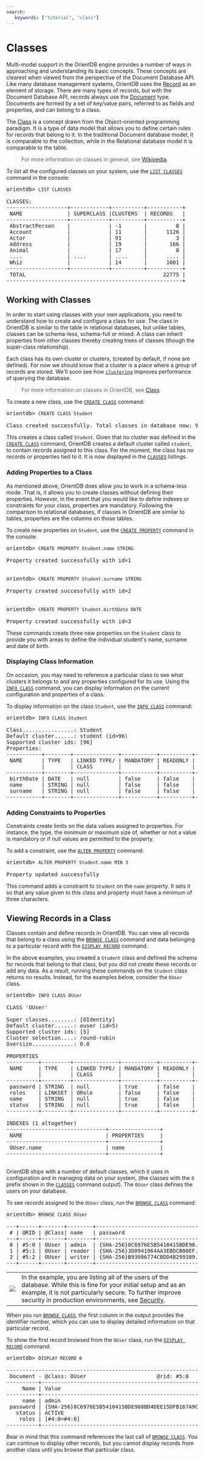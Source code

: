 ```yaml
---
search:
   keywords: ["tutorial", "class"]
---
```

<!-- proofread 2015-11-26 SAM -->
# Classes


Multi-model support in the OrientDB engine provides a number of ways in approaching and understanding its basic concepts.  These concepts are clearest when viewed from the perspective of the Document Database API. Like many database management systems, OrientDB uses the [Record](Concepts.md#record) as an element of storage.  There are many types of records, but with the Document Database API, records always use the [Document](Concepts.md#document) type.  Documents are formed by a set of key/value pairs, referred to as fields and properties, and can belong to a class.

The [Class](Concepts.md#class) is a concept drawn from the Object-oriented programming paradigm. It is a type of data model that allows you to define certain rules for records that belong to it. In the traditional Document database model, it is comparable to the collection, while in the Relational database model it is comparable to the table.

>For more information on classes in general, see [Wikipedia](http://en.wikipedia.org/wiki/Class_in_object-oriented_programming).

To list all the configured classes on your system, use the [`LIST CLASSES`](Console-Command-Classes.md) command in the console:

<pre>
orientdb> <code class="lang-sql userinput">LIST CLASSES</code>

CLASSES:
-------------------+------------+----------+-----------+
 NAME              | SUPERCLASS |CLUSTERS  | RECORDS   |
-------------------+------------+----------+-----------+
 AbstractPerson    |            | -1       |         0 |
 Account           |            | 11       |      1126 |
 Actor             |            | 91       |         3 |
 Address           |            | 19       |       166 |
 Animal            |            | 17       |         0 |
 ....              | ....       | ....     |      .... |
 Whiz              |            | 14       |      1001 |
-------------------+------------+----------+-----------+
 TOTAL                                           22775 |
-------------------------------------------------------+
</pre>



## Working with Classes

In order to start using classes with your own applications, you need to understand how to create and configure a class for use.  The class in OrientDB is similar to the table in relational databases, but unlike tables, classes can be schema-less, schema-full or mixed. A class can inherit properties from other classes thereby creating trees of classes (though the super-class relationship).

Each class has its own cluster or clusters, (created by default, if none are defined). For now we should know that a cluster is a place where a group of records are stored. We'll soon see how [`clustering`](Tutorial-Clusters.md) improves performance of querying the database. 

>For more information on classes in OrientDB, see [Class](Concepts.md#class).

To create a new class, use the [`CREATE CLASS`](SQL-Create-Class.md) command:

<pre>
orientdb> <code class="lang-sql userinput">CREATE CLASS Student</code>

Class created successfully. Total classes in database now: 92
</pre>

This creates a class called `Student`.  Given that no cluster was defined in the [`CREATE CLASS`](SQL-Create-Class.md) command, OrientDB creates a default cluster called `student`, to contain records assigned to this class. For the moment, the class has no records or properties tied to it.  It is now displayed in the [`CLASSES`](Console-Command-Classes.md) listings.



### Adding Properties to a Class

As mentioned above, OrientDB does allow you to work in a schema-less mode.  That is, it allows you to create classes without defining their properties. However, in the event that you would like to define indexes or constraints for your class, properties are mandatory. Following the comparison to relational databases, if classes in OrientDB are similar to tables, properties are the columns on those tables.

To create new properties on `Student`, use the [`CREATE PROPERTY`](SQL-Create-Property.md) command in the console:

<pre>
orientdb> <code class="lang-sql userinput">CREATE PROPERTY Student.name STRING</code>

Property created successfully with id=1


orientdb> <code class="lang-sql userinput">CREATE PROPERTY Student.surname STRING</code>

Property created successfully with id=2


orientdb> <code class="lang-sql userinput">CREATE PROPERTY Student.birthDate DATE</code>

Property created successfully with id=3
</pre>

These commands create three new properties on the `Student` class to provide you with areas to define the individual student's name, surname and date of birth.



### Displaying Class Information

On occasion, you may need to reference a particular class to see what clusters it belongs to and any properties configured for its use.  Using the [`INFO CLASS`](Console-Command-Info-Class.md) command, you can display information on the current  configuration and properties of a class.

To display information on the class `Student`, use the [`INFO CLASS`](Console-Command-Info-Class.md) command:

<pre>
orientdb> <code class="lang-sql userinput">INFO CLASS Student</code>

Class................: Student
Default cluster......: student (id=96)
Supported cluster ids: [96]
Properties:
-----------+--------+--------------+-----------+----------+----------+-----+-----+
 NAME      | TYPE   | LINKED TYPE/ | MANDATORY | READONLY | NOT NULL | MIN | MAX |
           |        | CLASS        |           |          |          |     |     |
-----------+--------+--------------+-----------+----------+----------+-----+-----+
 birthDate | DATE   | null         | false     | false    | false    |     |     |
 name      | STRING | null         | false     | false    | false    |     |     |
 surname   | STRING | null         | false     | false    | false    |     |     |
-----------+--------+--------------+-----------+----------+----------+-----+-----+
</pre>

### Adding Constraints to Properties

Constraints create limits on the data values assigned to properties.  For instance, the type, the minimum or maximum size of, whether or not a value is mandatory or if null values are permitted to the property.

To add a constraint, use the [`ALTER PROPERTY`](SQL-Alter-Property.md) command:



<pre>
orientdb> <code class="lang-sql userinput">ALTER PROPERTY Student.name MIN 3</code>

Property updated successfully
</pre>

This command adds a constraint to `Student` on the `name` property.  It sets it so that any value given to this class and property must have a minimum of three characters.


## Viewing Records in a Class

Classes contain and define records in OrientDB.  You can view all records that belong to a class using the [`BROWSE CLASS`](Console-Command-Browse-Class.md) command and data belonging to a particular record with the [`DISPLAY RECORD`](Console-Command-Display-Record.md) command.

In the above examples, you created a `Student` class and defined the schema for records that belong to that class, but you did not create these records or add any data.  As a result, running these commands on the `Student` class returns no results.  Instead, for the examples below, consider the `OUser` class.

<pre>
orientdb> <code class="lang-sql userinput">INFO CLASS OUser</code>

CLASS 'OUser'

Super classes........: [OIdentity]
Default cluster......: ouser (id=5)
Supported cluster ids: [5]
Cluster selection....: round-robin
Oversize.............: 0.0

PROPERTIES
----------+---------+--------------+-----------+----------+----------+-----+-----+
 NAME     | TYPE    | LINKED TYPE/ | MANDATORY | READONLY | NOT NULL | MIN | MAX |
          |         | CLASS        |           |          |          |     |     |
----------+---------+--------------+-----------+----------+----------+-----+-----+
 password | STRING  | null         | true      | false    | true     |     |     |
 roles    | LINKSET | ORole        | false     | false    | false    |     |     |
 name     | STRING  | null         | true      | false    | true     |     |     |
 status   | STRING  | null         | true      | false    | true     |     |     |
----------+---------+--------------+-----------+----------+----------+-----+-----+

INDEXES (1 altogether)
-------------------------------+----------------+
 NAME                          | PROPERTIES     |
-------------------------------+----------------+
 OUser.name                    | name           |
-------------------------------+----------------+

</pre>

OrientDB ships with a number of default classes, which it uses in configuration and in managing data on your system, (the classes with the `O` prefix shown in the [`CLASSES`](Console-Command-Classes.md) command output).  The `OUser` class defines the users on your database.

To see records assigned to the `OUser` class, run the [`BROWSE CLASS`](Console-Command-Browse-Class.md) command:


<pre>
orientdb> <code class="lang-sql userinput">BROWSE CLASS OUser</code>

---+------+-------+--------+-----------------------------------+--------+-------+
 # | @RID | @Class| name   | password                          | status | roles |
---+------+-------+--------+-----------------------------------+--------+-------+
 0 | #5:0 | OUser | admin  | {SHA-256}8C6976E5B5410415BDE90... | ACTIVE | [1]   |
 1 | #5:1 | OUser | reader | {SHA-256}3D0941964AA3EBDCB00EF... | ACTIVE | [1]   |
 2 | #5:2 | OUser | writer | {SHA-256}B93006774CBDD4B299389... | ACTIVE | [1]   |
---+------+-------+--------+-----------------------------------+--------+-------+
</pre>

|||
|---|-----|
|![](images/warning.png)| In the example, you are listing all of the users of the database.  While this is fine for your initial setup and as an example, it is not particularly secure. To further improve security in production environments, see [Security](Security.md).|

When you run [`BROWSE CLASS`](Console-Command-Browse-Class.md), the first column in the output provides the identifier number, which you can use to display detailed information on that particular record.

To show the first record browsed from the `OUser` class, run the [`DISPLAY RECORD`](Console-Command-Display-Record.md) command:

<pre>
orientdb> <code class="lang-sql userinput">DISPLAY RECORD 0</code>

------------------------------------------------------------------------------+
 Document - @class: OUser                      @rid: #5:0      @version: 1    |
----------+-------------------------------------------------------------------+
     Name | Value                                                             |
----------+-------------------------------------------------------------------+
     name | admin                                                             |
 password | {SHA-256}8C6976E5B5410415BDE908BD4DEE15DFB167A9C873F8A81F6F2AB... |
   status | ACTIVE                                                            |
    roles | [#4:0=#4:0]                                                       |
----------+-------------------------------------------------------------------+
</pre>

Bear in mind that this command references the last call of [`BROWSE CLASS`](Console-Command-Browse-Class.md).  You can continue to display other records, but you cannot display records from another class until you browse that particular class.

